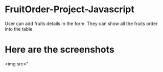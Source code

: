 # FruitOrder-Project-Javascript
User can add fruits details in the form. They can show all the fruits order into the table.

# Here are the screenshots
<img src="